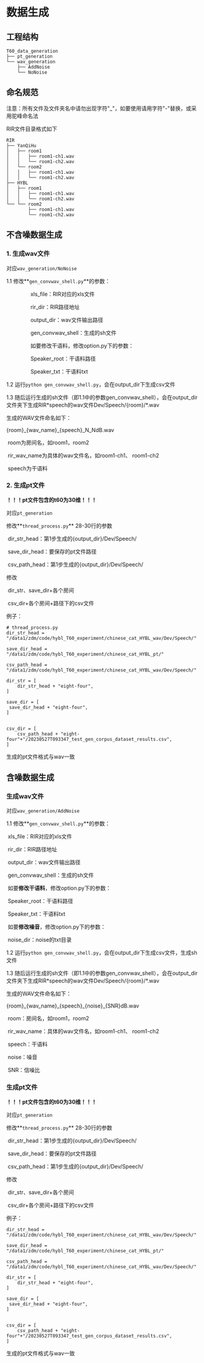 # 数据生成

## 工程结构

```
T60_data_generation
├── pt_generation
└── wav_generation
    ├── AddNoise
    └── NoNoise
```

## 命名规范

注意：所有文件及文件夹名中请勿出现字符"_"，如要使用请用字符"-"替换，或采用驼峰命名法

RIR文件目录格式如下

```
RIR
├── YanQiHu
│   ├── room1
│   │   ├── room1-ch1.wav
│   │   └── room1-ch2.wav
│   └── room2
│   │   ├── room1-ch1.wav
│   │   └── room1-ch2.wav
├── HYBL
│   ├── room1
│   │   ├── room1-ch1.wav
│   │   └── room1-ch2.wav
└── └── room2
        ├── room1-ch1.wav
        └── room1-ch2.wav
```

## 不含噪数据生成

### 1. 生成wav文件

对应`wav_generation/NoNoise`

1.1 修改**`gen_convwav_shell.py`**的参数：

$\qquad$$\qquad$xls_file：RIR对应的xls文件

$\qquad$$\qquad$rir_dir：RIR路径地址

$\qquad$$\qquad$output_dir：wav文件输出路径

$\qquad$$\qquad$gen_convwav_shell：生成的sh文件

$\qquad$$\qquad$如要修改干语料，修改option.py下的参数：

$\qquad$$\qquad$Speaker_root：干语料路径

$\qquad$$\qquad$Speaker_txt：干语料txt

1.2 运行`python gen_convwav_shell.py`，会在output_dir下生成csv文件

1.3 随后运行生成的sh文件（即1.1中的参数gen_convwav_shell），会在output_dir文件夹下生成RIR\*speech的wav文件Dev/Speech/{room}/*.wav



生成的WAV文件命名如下：

{room}\_{wav_name}\_{speech}_N_NdB.wav

​				room为房间名，如room1，room2

​				rir_wav_name为具体的wav文件名，如room1-ch1、 room1-ch2

​				speech为干语料

### 2. 生成pt文件

**！！！pt文件包含的t60为30维！！！**

对应`pt_generation`

修改**`thread_process.py`** 28-30行的参数

​	dir_str_head：第1步生成的{output_dir}/Dev/Speech/

​	save_dir_head：要保存的pt文件路径

​	csv_path_head：第1步生成的{output_dir}/Dev/Speech/

修改

​	dir_str、save_dir+各个房间

​	csv_dir+各个房间+路径下的csv文件

例子：

```
# thread_process.py
dir_str_head = "/data1/zdm/code/hybl_T60_experiment/chinese_cat_HYBL_wav/Dev/Speech/"

save_dir_head = "/data1/zdm/code/hybl_T60_experiment/chinese_cat_HYBL_pt/"

csv_path_head = "/data1/zdm/code/hybl_T60_experiment/chinese_cat_HYBL_wav/Dev/Speech/" 

dir_str = [ 
	dir_str_head + "eight-four",
]

save_dir = [
 save_dir_head + "eight-four",
]


csv_dir = [
	csv_path_head + "eight-four"+"/20230527T093347_test_gen_corpus_dataset_results.csv",
]
```

生成的pt文件格式与wav一致

## 含噪数据生成

### 生成wav文件

对应`wav_generation/AddNoise`

1.1 修改**`gen_convwav_shell.py`**的参数：

​			xls_file：RIR对应的xls文件

​			rir_dir：RIR路径地址

​			output_dir：wav文件输出路径

​			gen_convwav_shell：生成的sh文件

​		如要**修改干语料**，修改option.py下的参数：

​			Speaker_root：干语料路径

​			Speaker_txt：干语料txt

​		如要**修改噪音**，修改option.py下的参数：

​			noise_dir：noise的txt目录

1.2 运行`python gen_convwav_shell.py`，会在output_dir下生成csv文件，生成sh文件

1.3 随后运行生成的sh文件（即1.1中的参数gen_convwav_shell），会在output_dir文件夹下生成RIR\*speech的wav文件Dev/Speech/{room}/*.wav



生成的WAV文件命名如下：

{room}\_{wav_name}\_{speech}\_{noise}_{SNR}dB.wav

​	room：房间名，如room1，room2

​	rir_wav_name：具体的wav文件名，如room1-ch1、 room1-ch2

​	speech：干语料

​	noise：噪音

​	SNR：信噪比

### 生成pt文件

**！！！pt文件包含的t60为30维！！！**

对应`pt_generation`

修改**`thread_process.py`** 28-30行的参数

​	dir_str_head：第1步生成的{output_dir}/Dev/Speech/

​	save_dir_head：要保存的pt文件路径

​	csv_path_head：第1步生成的{output_dir}/Dev/Speech/

修改

​	dir_str、save_dir+各个房间

​	csv_dir+各个房间+路径下的csv文件

例子：

```
dir_str_head = "/data1/zdm/code/hybl_T60_experiment/chinese_cat_HYBL_wav/Dev/Speech/"

save_dir_head = "/data1/zdm/code/hybl_T60_experiment/chinese_cat_HYBL_pt/"

csv_path_head = "/data1/zdm/code/hybl_T60_experiment/chinese_cat_HYBL_wav/Dev/Speech/" 

dir_str = [ 
	dir_str_head + "eight-four",
]

save_dir = [
 save_dir_head + "eight-four",
]


csv_dir = [
	csv_path_head + "eight-four"+"/20230527T093347_test_gen_corpus_dataset_results.csv",
]
```

生成的pt文件格式与wav一致

